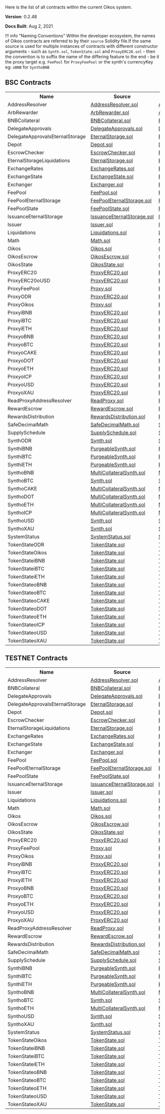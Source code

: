 Here is the list of all contracts within the current Oikos system.

**Version**: 0.2.48

**Docs Built**: Aug 2, 2021

!!! info "Naming Conventions"
	Within the developer ecosystem, the names of Oikos contracts are referred to by their `source` Solidity file.If the same source is used for multiple instances of contracts with different constructor arguments - such as `Synth.sol`, `TokenState.sol` and `ProxyERC20.sol` - then the convention is to suffix the name of the differing feature to the end - be it the proxy target e.g. `FeePool` for `ProxyFeePool` or the synth's currencyKey eg: `oBNB` for `SynthoBNB`

 
## BSC Contracts
<table><tr><th>Name</th><th>Source</th><th>ABI</th><th>Address</th></tr>
              <tr>
                <td>AddressResolver</td>
                <td><a target="_blank" href="https://github.com/oikos-cash/oikos-bsc/blob/master/contracts/AddressResolver.sol">AddressResolver.sol</a></td>
                <td><a target="_blank" href="https://raw.githubusercontent.com/oikos-cash/oikos-js-bsc/master/lib/abis/bsc/AddressResolver.json">AddressResolver.json</a></td>
                <td><a target="_blank" href="https://bscscan.com/address/0x24bc02eB05CcaD6e6a620144f71922EAf9b3b64A">0x24bc02eB05CcaD6e6a620144f71922EAf9b3b64A</a>
                </td>
              </tr>
              <tr>
                <td>ArbRewarder</td>
                <td><a target="_blank" href="https://github.com/oikos-cash/oikos-bsc/blob/master/contracts/ArbRewarder.sol">ArbRewarder.sol</a></td>
                <td><a target="_blank" href="https://raw.githubusercontent.com/oikos-cash/oikos-js-bsc/master/lib/abis/bsc/ArbRewarder.json">ArbRewarder.json</a></td>
                <td><a target="_blank" href="https://bscscan.com/address/0x79dcCeC140fF50b86852f3EE92CB8577C5A6B187">0x79dcCeC140fF50b86852f3EE92CB8577C5A6B187</a>
                </td>
              </tr>
              <tr>
                <td>BNBCollateral</td>
                <td><a target="_blank" href="https://github.com/oikos-cash/oikos-bsc/blob/master/contracts/BNBCollateral.sol">BNBCollateral.sol</a></td>
                <td><a target="_blank" href="https://raw.githubusercontent.com/oikos-cash/oikos-js-bsc/master/lib/abis/bsc/BNBCollateral.json">BNBCollateral.json</a></td>
                <td><a target="_blank" href="https://bscscan.com/address/0x7F110C0e1256705cf87E660f2a01889A647189bd">0x7F110C0e1256705cf87E660f2a01889A647189bd</a>
                </td>
              </tr>
              <tr>
                <td>DelegateApprovals</td>
                <td><a target="_blank" href="https://github.com/oikos-cash/oikos-bsc/blob/master/contracts/DelegateApprovals.sol">DelegateApprovals.sol</a></td>
                <td><a target="_blank" href="https://raw.githubusercontent.com/oikos-cash/oikos-js-bsc/master/lib/abis/bsc/DelegateApprovals.json">DelegateApprovals.json</a></td>
                <td><a target="_blank" href="https://bscscan.com/address/0xf718ebB2bA2587F8f146c85FF750CaB9238909C6">0xf718ebB2bA2587F8f146c85FF750CaB9238909C6</a>
                </td>
              </tr>
              <tr>
                <td>DelegateApprovalsEternalStorage</td>
                <td><a target="_blank" href="https://github.com/oikos-cash/oikos-bsc/blob/master/contracts/EternalStorage.sol">EternalStorage.sol</a></td>
                <td><a target="_blank" href="https://raw.githubusercontent.com/oikos-cash/oikos-js-bsc/master/lib/abis/bsc/EternalStorage.json">EternalStorage.json</a></td>
                <td><a target="_blank" href="https://bscscan.com/address/0x7e598695A0706a7aeC34Bf5a7055F9E6D2B0b1b4">0x7e598695A0706a7aeC34Bf5a7055F9E6D2B0b1b4</a>
                </td>
              </tr>
              <tr>
                <td>Depot</td>
                <td><a target="_blank" href="https://github.com/oikos-cash/oikos-bsc/blob/master/contracts/Depot.sol">Depot.sol</a></td>
                <td><a target="_blank" href="https://raw.githubusercontent.com/oikos-cash/oikos-js-bsc/master/lib/abis/bsc/Depot.json">Depot.json</a></td>
                <td><a target="_blank" href="https://bscscan.com/address/0x568348f70c3E92c45251F56cF2e857d703Cd958C">0x568348f70c3E92c45251F56cF2e857d703Cd958C</a>
                </td>
              </tr>
              <tr>
                <td>EscrowChecker</td>
                <td><a target="_blank" href="https://github.com/oikos-cash/oikos-bsc/blob/master/contracts/EscrowChecker.sol">EscrowChecker.sol</a></td>
                <td><a target="_blank" href="https://raw.githubusercontent.com/oikos-cash/oikos-js-bsc/master/lib/abis/bsc/EscrowChecker.json">EscrowChecker.json</a></td>
                <td><a target="_blank" href="https://bscscan.com/address/0x573EBD9661f33bf44f856DE11F0231DA4C5AeCEE">0x573EBD9661f33bf44f856DE11F0231DA4C5AeCEE</a>
                </td>
              </tr>
              <tr>
                <td>EternalStorageLiquidations</td>
                <td><a target="_blank" href="https://github.com/oikos-cash/oikos-bsc/blob/master/contracts/EternalStorage.sol">EternalStorage.sol</a></td>
                <td><a target="_blank" href="https://raw.githubusercontent.com/oikos-cash/oikos-js-bsc/master/lib/abis/bsc/EternalStorage.json">EternalStorage.json</a></td>
                <td><a target="_blank" href="https://bscscan.com/address/0xf06F60376B7343a7f405EB8D28dFdA7EB0A47497">0xf06F60376B7343a7f405EB8D28dFdA7EB0A47497</a>
                </td>
              </tr>
              <tr>
                <td>ExchangeRates</td>
                <td><a target="_blank" href="https://github.com/oikos-cash/oikos-bsc/blob/master/contracts/ExchangeRates.sol">ExchangeRates.sol</a></td>
                <td><a target="_blank" href="https://raw.githubusercontent.com/oikos-cash/oikos-js-bsc/master/lib/abis/bsc/ExchangeRates.json">ExchangeRates.json</a></td>
                <td><a target="_blank" href="https://bscscan.com/address/0xe1ff83762F2db7274b6AC2c1C9Bb75B2A8574EaF">0xe1ff83762F2db7274b6AC2c1C9Bb75B2A8574EaF</a>
                </td>
              </tr>
              <tr>
                <td>ExchangeState</td>
                <td><a target="_blank" href="https://github.com/oikos-cash/oikos-bsc/blob/master/contracts/ExchangeState.sol">ExchangeState.sol</a></td>
                <td><a target="_blank" href="https://raw.githubusercontent.com/oikos-cash/oikos-js-bsc/master/lib/abis/bsc/ExchangeState.json">ExchangeState.json</a></td>
                <td><a target="_blank" href="https://bscscan.com/address/0x78fdE2e2A0fbcB84Fd75a31C640F7aCa5D8F17b0">0x78fdE2e2A0fbcB84Fd75a31C640F7aCa5D8F17b0</a>
                </td>
              </tr>
              <tr>
                <td>Exchanger</td>
                <td><a target="_blank" href="https://github.com/oikos-cash/oikos-bsc/blob/master/contracts/Exchanger.sol">Exchanger.sol</a></td>
                <td><a target="_blank" href="https://raw.githubusercontent.com/oikos-cash/oikos-js-bsc/master/lib/abis/bsc/Exchanger.json">Exchanger.json</a></td>
                <td><a target="_blank" href="https://bscscan.com/address/0xF2306Bfe229e13768b0b433285445CC388707C6f">0xF2306Bfe229e13768b0b433285445CC388707C6f</a>
                </td>
              </tr>
              <tr>
                <td>FeePool</td>
                <td><a target="_blank" href="https://github.com/oikos-cash/oikos-bsc/blob/master/contracts/FeePool.sol">FeePool.sol</a></td>
                <td><a target="_blank" href="https://raw.githubusercontent.com/oikos-cash/oikos-js-bsc/master/lib/abis/bsc/FeePool.json">FeePool.json</a></td>
                <td><a target="_blank" href="https://bscscan.com/address/0x4a7644B4b3ae6E4e2c53D01a39E7C4afA25061aF">0x4a7644B4b3ae6E4e2c53D01a39E7C4afA25061aF</a>
                </td>
              </tr>
              <tr>
                <td>FeePoolEternalStorage</td>
                <td><a target="_blank" href="https://github.com/oikos-cash/oikos-bsc/blob/master/contracts/FeePoolEternalStorage.sol">FeePoolEternalStorage.sol</a></td>
                <td><a target="_blank" href="https://raw.githubusercontent.com/oikos-cash/oikos-js-bsc/master/lib/abis/bsc/FeePoolEternalStorage.json">FeePoolEternalStorage.json</a></td>
                <td><a target="_blank" href="https://bscscan.com/address/0xfC3b24375D0a1E59E64612a7a816Ff442e89c4e5">0xfC3b24375D0a1E59E64612a7a816Ff442e89c4e5</a>
                </td>
              </tr>
              <tr>
                <td>FeePoolState</td>
                <td><a target="_blank" href="https://github.com/oikos-cash/oikos-bsc/blob/master/contracts/FeePoolState.sol">FeePoolState.sol</a></td>
                <td><a target="_blank" href="https://raw.githubusercontent.com/oikos-cash/oikos-js-bsc/master/lib/abis/bsc/FeePoolState.json">FeePoolState.json</a></td>
                <td><a target="_blank" href="https://bscscan.com/address/0xdaF492F4cAdC2Ae2197663CB769329221b47109A">0xdaF492F4cAdC2Ae2197663CB769329221b47109A</a>
                </td>
              </tr>
              <tr>
                <td>IssuanceEternalStorage</td>
                <td><a target="_blank" href="https://github.com/oikos-cash/oikos-bsc/blob/master/contracts/IssuanceEternalStorage.sol">IssuanceEternalStorage.sol</a></td>
                <td><a target="_blank" href="https://raw.githubusercontent.com/oikos-cash/oikos-js-bsc/master/lib/abis/bsc/IssuanceEternalStorage.json">IssuanceEternalStorage.json</a></td>
                <td><a target="_blank" href="https://bscscan.com/address/0x3c9225fCeF09d63B80B9A0Eb7004804328bD98CC">0x3c9225fCeF09d63B80B9A0Eb7004804328bD98CC</a>
                </td>
              </tr>
              <tr>
                <td>Issuer</td>
                <td><a target="_blank" href="https://github.com/oikos-cash/oikos-bsc/blob/master/contracts/Issuer.sol">Issuer.sol</a></td>
                <td><a target="_blank" href="https://raw.githubusercontent.com/oikos-cash/oikos-js-bsc/master/lib/abis/bsc/Issuer.json">Issuer.json</a></td>
                <td><a target="_blank" href="https://bscscan.com/address/0xBA302021b7694c7ffe7267B727F1eD509767c02B">0xBA302021b7694c7ffe7267B727F1eD509767c02B</a>
                </td>
              </tr>
              <tr>
                <td>Liquidations</td>
                <td><a target="_blank" href="https://github.com/oikos-cash/oikos-bsc/blob/master/contracts/Liquidations.sol">Liquidations.sol</a></td>
                <td><a target="_blank" href="https://raw.githubusercontent.com/oikos-cash/oikos-js-bsc/master/lib/abis/bsc/Liquidations.json">Liquidations.json</a></td>
                <td><a target="_blank" href="https://bscscan.com/address/0xfF2482ca474a170B0fe70Bed2267263040A4225B">0xfF2482ca474a170B0fe70Bed2267263040A4225B</a>
                </td>
              </tr>
              <tr>
                <td>Math</td>
                <td><a target="_blank" href="https://github.com/oikos-cash/oikos-bsc/blob/master/contracts/Math.sol">Math.sol</a></td>
                <td><a target="_blank" href="https://raw.githubusercontent.com/oikos-cash/oikos-js-bsc/master/lib/abis/bsc/Math.json">Math.json</a></td>
                <td><a target="_blank" href="https://bscscan.com/address/0x250E2f8a80001153c7e62200376C753832A68CBE">0x250E2f8a80001153c7e62200376C753832A68CBE</a>
                </td>
              </tr>
              <tr>
                <td>Oikos</td>
                <td><a target="_blank" href="https://github.com/oikos-cash/oikos-bsc/blob/master/contracts/Oikos.sol">Oikos.sol</a></td>
                <td><a target="_blank" href="https://raw.githubusercontent.com/oikos-cash/oikos-js-bsc/master/lib/abis/bsc/Oikos.json">Oikos.json</a></td>
                <td><a target="_blank" href="https://bscscan.com/address/0x2Cf82EC748753aD5d07E70B4E73a0A7935995D91">0x2Cf82EC748753aD5d07E70B4E73a0A7935995D91</a>
                </td>
              </tr>
              <tr>
                <td>OikosEscrow</td>
                <td><a target="_blank" href="https://github.com/oikos-cash/oikos-bsc/blob/master/contracts/OikosEscrow.sol">OikosEscrow.sol</a></td>
                <td><a target="_blank" href="https://raw.githubusercontent.com/oikos-cash/oikos-js-bsc/master/lib/abis/bsc/OikosEscrow.json">OikosEscrow.json</a></td>
                <td><a target="_blank" href="https://bscscan.com/address/0xb09280811Fb5b73D9e3e80C6CE37bC81B767013A">0xb09280811Fb5b73D9e3e80C6CE37bC81B767013A</a>
                </td>
              </tr>
              <tr>
                <td>OikosState</td>
                <td><a target="_blank" href="https://github.com/oikos-cash/oikos-bsc/blob/master/contracts/OikosState.sol">OikosState.sol</a></td>
                <td><a target="_blank" href="https://raw.githubusercontent.com/oikos-cash/oikos-js-bsc/master/lib/abis/bsc/OikosState.json">OikosState.json</a></td>
                <td><a target="_blank" href="https://bscscan.com/address/0x5065DfD3598D6Dfdc43E6621FAe5ECF78aadbeC1">0x5065DfD3598D6Dfdc43E6621FAe5ECF78aadbeC1</a>
                </td>
              </tr>
              <tr>
                <td>ProxyERC20</td>
                <td><a target="_blank" href="https://github.com/oikos-cash/oikos-bsc/blob/master/contracts/ProxyERC20.sol">ProxyERC20.sol</a></td>
                <td><a target="_blank" href="https://raw.githubusercontent.com/oikos-cash/oikos-js-bsc/master/lib/abis/bsc/ProxyERC20.json">ProxyERC20.json</a></td>
                <td><a target="_blank" href="https://bscscan.com/address/0x18aCf236eB40c0d4824Fb8f2582EBbEcD325Ef6a">0x18aCf236eB40c0d4824Fb8f2582EBbEcD325Ef6a</a>
                </td>
              </tr>
              <tr>
                <td>ProxyERC20oUSD</td>
                <td><a target="_blank" href="https://github.com/oikos-cash/oikos-bsc/blob/master/contracts/ProxyERC20.sol">ProxyERC20.sol</a></td>
                <td><a target="_blank" href="https://raw.githubusercontent.com/oikos-cash/oikos-js-bsc/master/lib/abis/bsc/ProxyERC20.json">ProxyERC20.json</a></td>
                <td><a target="_blank" href="https://bscscan.com/address/0x244dD663b1BBcDE0Ee1D8190bD906E7B77A61EFC">0x244dD663b1BBcDE0Ee1D8190bD906E7B77A61EFC</a>
                </td>
              </tr>
              <tr>
                <td>ProxyFeePool</td>
                <td><a target="_blank" href="https://github.com/oikos-cash/oikos-bsc/blob/master/contracts/Proxy.sol">Proxy.sol</a></td>
                <td><a target="_blank" href="https://raw.githubusercontent.com/oikos-cash/oikos-js-bsc/master/lib/abis/bsc/Proxy.json">Proxy.json</a></td>
                <td><a target="_blank" href="https://bscscan.com/address/0x3cFAa9FC30F6277990A96E9d11c1207dbf0d654C">0x3cFAa9FC30F6277990A96E9d11c1207dbf0d654C</a>
                </td>
              </tr>
              <tr>
                <td>ProxyODR</td>
                <td><a target="_blank" href="https://github.com/oikos-cash/oikos-bsc/blob/master/contracts/ProxyERC20.sol">ProxyERC20.sol</a></td>
                <td><a target="_blank" href="https://raw.githubusercontent.com/oikos-cash/oikos-js-bsc/master/lib/abis/bsc/ProxyERC20.json">ProxyERC20.json</a></td>
                <td><a target="_blank" href="https://bscscan.com/address/0x1bE8d1de0052b7c2f6F9f8F640aAc622518520eE">0x1bE8d1de0052b7c2f6F9f8F640aAc622518520eE</a>
                </td>
              </tr>
              <tr>
                <td>ProxyOikos</td>
                <td><a target="_blank" href="https://github.com/oikos-cash/oikos-bsc/blob/master/contracts/Proxy.sol">Proxy.sol</a></td>
                <td><a target="_blank" href="https://raw.githubusercontent.com/oikos-cash/oikos-js-bsc/master/lib/abis/bsc/Proxy.json">Proxy.json</a></td>
                <td><a target="_blank" href="https://bscscan.com/address/0xC32Af9ad3B0E242b97A68485a2D79EEF30584C20">0xC32Af9ad3B0E242b97A68485a2D79EEF30584C20</a>
                </td>
              </tr>
              <tr>
                <td>ProxyiBNB</td>
                <td><a target="_blank" href="https://github.com/oikos-cash/oikos-bsc/blob/master/contracts/ProxyERC20.sol">ProxyERC20.sol</a></td>
                <td><a target="_blank" href="https://raw.githubusercontent.com/oikos-cash/oikos-js-bsc/master/lib/abis/bsc/ProxyERC20.json">ProxyERC20.json</a></td>
                <td><a target="_blank" href="https://bscscan.com/address/0x97619B7AB5E5CE6b36203E10b5fc0F34C57b324A">0x97619B7AB5E5CE6b36203E10b5fc0F34C57b324A</a>
                </td>
              </tr>
              <tr>
                <td>ProxyiBTC</td>
                <td><a target="_blank" href="https://github.com/oikos-cash/oikos-bsc/blob/master/contracts/ProxyERC20.sol">ProxyERC20.sol</a></td>
                <td><a target="_blank" href="https://raw.githubusercontent.com/oikos-cash/oikos-js-bsc/master/lib/abis/bsc/ProxyERC20.json">ProxyERC20.json</a></td>
                <td><a target="_blank" href="https://bscscan.com/address/0xB72ef897482B5aCe5815FE0c427720A3BBB0FA59">0xB72ef897482B5aCe5815FE0c427720A3BBB0FA59</a>
                </td>
              </tr>
              <tr>
                <td>ProxyiETH</td>
                <td><a target="_blank" href="https://github.com/oikos-cash/oikos-bsc/blob/master/contracts/ProxyERC20.sol">ProxyERC20.sol</a></td>
                <td><a target="_blank" href="https://raw.githubusercontent.com/oikos-cash/oikos-js-bsc/master/lib/abis/bsc/ProxyERC20.json">ProxyERC20.json</a></td>
                <td><a target="_blank" href="https://bscscan.com/address/0x19399869d4582C3B9729fc9B2A3776309d235F13">0x19399869d4582C3B9729fc9B2A3776309d235F13</a>
                </td>
              </tr>
              <tr>
                <td>ProxyoBNB</td>
                <td><a target="_blank" href="https://github.com/oikos-cash/oikos-bsc/blob/master/contracts/ProxyERC20.sol">ProxyERC20.sol</a></td>
                <td><a target="_blank" href="https://raw.githubusercontent.com/oikos-cash/oikos-js-bsc/master/lib/abis/bsc/ProxyERC20.json">ProxyERC20.json</a></td>
                <td><a target="_blank" href="https://bscscan.com/address/0x4DDaCe4B8d58c3989075d2953FBA81fe69De5389">0x4DDaCe4B8d58c3989075d2953FBA81fe69De5389</a>
                </td>
              </tr>
              <tr>
                <td>ProxyoBTC</td>
                <td><a target="_blank" href="https://github.com/oikos-cash/oikos-bsc/blob/master/contracts/ProxyERC20.sol">ProxyERC20.sol</a></td>
                <td><a target="_blank" href="https://raw.githubusercontent.com/oikos-cash/oikos-js-bsc/master/lib/abis/bsc/ProxyERC20.json">ProxyERC20.json</a></td>
                <td><a target="_blank" href="https://bscscan.com/address/0x19e0E8413DEe3AfFd94bdd42519d01935a0CF0c2">0x19e0E8413DEe3AfFd94bdd42519d01935a0CF0c2</a>
                </td>
              </tr>
              <tr>
                <td>ProxyoCAKE</td>
                <td><a target="_blank" href="https://github.com/oikos-cash/oikos-bsc/blob/master/contracts/ProxyERC20.sol">ProxyERC20.sol</a></td>
                <td><a target="_blank" href="https://raw.githubusercontent.com/oikos-cash/oikos-js-bsc/master/lib/abis/bsc/ProxyERC20.json">ProxyERC20.json</a></td>
                <td><a target="_blank" href="https://bscscan.com/address/0x95Ace5A70292A0E3CD528F1B2b77b3051Dd0Df13">0x95Ace5A70292A0E3CD528F1B2b77b3051Dd0Df13</a>
                </td>
              </tr>
              <tr>
                <td>ProxyoDOT</td>
                <td><a target="_blank" href="https://github.com/oikos-cash/oikos-bsc/blob/master/contracts/ProxyERC20.sol">ProxyERC20.sol</a></td>
                <td><a target="_blank" href="https://raw.githubusercontent.com/oikos-cash/oikos-js-bsc/master/lib/abis/bsc/ProxyERC20.json">ProxyERC20.json</a></td>
                <td><a target="_blank" href="https://bscscan.com/address/0x71Cb749293c66f6Ac9CB038ceB887b52911B72F2">0x71Cb749293c66f6Ac9CB038ceB887b52911B72F2</a>
                </td>
              </tr>
              <tr>
                <td>ProxyoETH</td>
                <td><a target="_blank" href="https://github.com/oikos-cash/oikos-bsc/blob/master/contracts/ProxyERC20.sol">ProxyERC20.sol</a></td>
                <td><a target="_blank" href="https://raw.githubusercontent.com/oikos-cash/oikos-js-bsc/master/lib/abis/bsc/ProxyERC20.json">ProxyERC20.json</a></td>
                <td><a target="_blank" href="https://bscscan.com/address/0xC826A8E4249bC312E21E00e6ae461986cB0D2E78">0xC826A8E4249bC312E21E00e6ae461986cB0D2E78</a>
                </td>
              </tr>
              <tr>
                <td>ProxyoICP</td>
                <td><a target="_blank" href="https://github.com/oikos-cash/oikos-bsc/blob/master/contracts/ProxyERC20.sol">ProxyERC20.sol</a></td>
                <td><a target="_blank" href="https://raw.githubusercontent.com/oikos-cash/oikos-js-bsc/master/lib/abis/bsc/ProxyERC20.json">ProxyERC20.json</a></td>
                <td><a target="_blank" href="https://bscscan.com/address/0x7057125189698A37B4bC0968388A83C9C3C785Ad">0x7057125189698A37B4bC0968388A83C9C3C785Ad</a>
                </td>
              </tr>
              <tr>
                <td>ProxyoUSD</td>
                <td><a target="_blank" href="https://github.com/oikos-cash/oikos-bsc/blob/master/contracts/ProxyERC20.sol">ProxyERC20.sol</a></td>
                <td><a target="_blank" href="https://raw.githubusercontent.com/oikos-cash/oikos-js-bsc/master/lib/abis/bsc/ProxyERC20.json">ProxyERC20.json</a></td>
                <td><a target="_blank" href="https://bscscan.com/address/0x6BF2Be9468314281cD28A94c35f967caFd388325">0x6BF2Be9468314281cD28A94c35f967caFd388325</a>
                </td>
              </tr>
              <tr>
                <td>ProxyoXAU</td>
                <td><a target="_blank" href="https://github.com/oikos-cash/oikos-bsc/blob/master/contracts/ProxyERC20.sol">ProxyERC20.sol</a></td>
                <td><a target="_blank" href="https://raw.githubusercontent.com/oikos-cash/oikos-js-bsc/master/lib/abis/bsc/ProxyERC20.json">ProxyERC20.json</a></td>
                <td><a target="_blank" href="https://bscscan.com/address/0x68Db964FfF792D1A427f275D228E759d197471B9">0x68Db964FfF792D1A427f275D228E759d197471B9</a>
                </td>
              </tr>
              <tr>
                <td>ReadProxyAddressResolver</td>
                <td><a target="_blank" href="https://github.com/oikos-cash/oikos-bsc/blob/master/contracts/ReadProxy.sol">ReadProxy.sol</a></td>
                <td><a target="_blank" href="https://raw.githubusercontent.com/oikos-cash/oikos-js-bsc/master/lib/abis/bsc/ReadProxy.json">ReadProxy.json</a></td>
                <td><a target="_blank" href="https://bscscan.com/address/0x8Bc175862BB13cAa01eAbE88416Dae769792D3A7">0x8Bc175862BB13cAa01eAbE88416Dae769792D3A7</a>
                </td>
              </tr>
              <tr>
                <td>RewardEscrow</td>
                <td><a target="_blank" href="https://github.com/oikos-cash/oikos-bsc/blob/master/contracts/RewardEscrow.sol">RewardEscrow.sol</a></td>
                <td><a target="_blank" href="https://raw.githubusercontent.com/oikos-cash/oikos-js-bsc/master/lib/abis/bsc/RewardEscrow.json">RewardEscrow.json</a></td>
                <td><a target="_blank" href="https://bscscan.com/address/0x769989C007489ADC818C5f9149e5c93b19E412Bb">0x769989C007489ADC818C5f9149e5c93b19E412Bb</a>
                </td>
              </tr>
              <tr>
                <td>RewardsDistribution</td>
                <td><a target="_blank" href="https://github.com/oikos-cash/oikos-bsc/blob/master/contracts/RewardsDistribution.sol">RewardsDistribution.sol</a></td>
                <td><a target="_blank" href="https://raw.githubusercontent.com/oikos-cash/oikos-js-bsc/master/lib/abis/bsc/RewardsDistribution.json">RewardsDistribution.json</a></td>
                <td><a target="_blank" href="https://bscscan.com/address/0x8c5B795aC32eb1aa7AE7e1262F88Bdfa971fCb67">0x8c5B795aC32eb1aa7AE7e1262F88Bdfa971fCb67</a>
                </td>
              </tr>
              <tr>
                <td>SafeDecimalMath</td>
                <td><a target="_blank" href="https://github.com/oikos-cash/oikos-bsc/blob/master/contracts/SafeDecimalMath.sol">SafeDecimalMath.sol</a></td>
                <td><a target="_blank" href="https://raw.githubusercontent.com/oikos-cash/oikos-js-bsc/master/lib/abis/bsc/SafeDecimalMath.json">SafeDecimalMath.json</a></td>
                <td><a target="_blank" href="https://bscscan.com/address/0xEB7bA0e19ef6dCe1C59C0baA8c68a6168d4949a3">0xEB7bA0e19ef6dCe1C59C0baA8c68a6168d4949a3</a>
                </td>
              </tr>
              <tr>
                <td>SupplySchedule</td>
                <td><a target="_blank" href="https://github.com/oikos-cash/oikos-bsc/blob/master/contracts/SupplySchedule.sol">SupplySchedule.sol</a></td>
                <td><a target="_blank" href="https://raw.githubusercontent.com/oikos-cash/oikos-js-bsc/master/lib/abis/bsc/SupplySchedule.json">SupplySchedule.json</a></td>
                <td><a target="_blank" href="https://bscscan.com/address/0xcF3DFFb8127a07BF55B662418aE0bb0a41098C61">0xcF3DFFb8127a07BF55B662418aE0bb0a41098C61</a>
                </td>
              </tr>
              <tr>
                <td>SynthODR</td>
                <td><a target="_blank" href="https://github.com/oikos-cash/oikos-bsc/blob/master/contracts/Synth.sol">Synth.sol</a></td>
                <td><a target="_blank" href="https://raw.githubusercontent.com/oikos-cash/oikos-js-bsc/master/lib/abis/bsc/Synth.json">Synth.json</a></td>
                <td><a target="_blank" href="https://bscscan.com/address/0xbe10B2c8c3835d3ec430d0c02549832FD10b0C6D">0xbe10B2c8c3835d3ec430d0c02549832FD10b0C6D</a>
                </td>
              </tr>
              <tr>
                <td>SynthiBNB</td>
                <td><a target="_blank" href="https://github.com/oikos-cash/oikos-bsc/blob/master/contracts/PurgeableSynth.sol">PurgeableSynth.sol</a></td>
                <td><a target="_blank" href="https://raw.githubusercontent.com/oikos-cash/oikos-js-bsc/master/lib/abis/bsc/PurgeableSynth.json">PurgeableSynth.json</a></td>
                <td><a target="_blank" href="https://bscscan.com/address/0xf05a8fe859102328620Df506bd90193466749BF1">0xf05a8fe859102328620Df506bd90193466749BF1</a>
                </td>
              </tr>
              <tr>
                <td>SynthiBTC</td>
                <td><a target="_blank" href="https://github.com/oikos-cash/oikos-bsc/blob/master/contracts/PurgeableSynth.sol">PurgeableSynth.sol</a></td>
                <td><a target="_blank" href="https://raw.githubusercontent.com/oikos-cash/oikos-js-bsc/master/lib/abis/bsc/PurgeableSynth.json">PurgeableSynth.json</a></td>
                <td><a target="_blank" href="https://bscscan.com/address/0x489DB04c98D087A2e64fe42BFE030F1c5566dDe0">0x489DB04c98D087A2e64fe42BFE030F1c5566dDe0</a>
                </td>
              </tr>
              <tr>
                <td>SynthiETH</td>
                <td><a target="_blank" href="https://github.com/oikos-cash/oikos-bsc/blob/master/contracts/PurgeableSynth.sol">PurgeableSynth.sol</a></td>
                <td><a target="_blank" href="https://raw.githubusercontent.com/oikos-cash/oikos-js-bsc/master/lib/abis/bsc/PurgeableSynth.json">PurgeableSynth.json</a></td>
                <td><a target="_blank" href="https://bscscan.com/address/0xe7344d961Cc1eBb02a170A9268733036A77Ffb81">0xe7344d961Cc1eBb02a170A9268733036A77Ffb81</a>
                </td>
              </tr>
              <tr>
                <td>SynthoBNB</td>
                <td><a target="_blank" href="https://github.com/oikos-cash/oikos-bsc/blob/master/contracts/MultiCollateralSynth.sol">MultiCollateralSynth.sol</a></td>
                <td><a target="_blank" href="https://raw.githubusercontent.com/oikos-cash/oikos-js-bsc/master/lib/abis/bsc/MultiCollateralSynth.json">MultiCollateralSynth.json</a></td>
                <td><a target="_blank" href="https://bscscan.com/address/0x6110FAB39E70D19AcC8E66Ab918454d30B130810">0x6110FAB39E70D19AcC8E66Ab918454d30B130810</a>
                </td>
              </tr>
              <tr>
                <td>SynthoBTC</td>
                <td><a target="_blank" href="https://github.com/oikos-cash/oikos-bsc/blob/master/contracts/Synth.sol">Synth.sol</a></td>
                <td><a target="_blank" href="https://raw.githubusercontent.com/oikos-cash/oikos-js-bsc/master/lib/abis/bsc/Synth.json">Synth.json</a></td>
                <td><a target="_blank" href="https://bscscan.com/address/0x19e3168be614b86804A91bC6dE8B7cD3A7bcC79b">0x19e3168be614b86804A91bC6dE8B7cD3A7bcC79b</a>
                </td>
              </tr>
              <tr>
                <td>SynthoCAKE</td>
                <td><a target="_blank" href="https://github.com/oikos-cash/oikos-bsc/blob/master/contracts/MultiCollateralSynth.sol">MultiCollateralSynth.sol</a></td>
                <td><a target="_blank" href="https://raw.githubusercontent.com/oikos-cash/oikos-js-bsc/master/lib/abis/bsc/MultiCollateralSynth.json">MultiCollateralSynth.json</a></td>
                <td><a target="_blank" href="https://bscscan.com/address/0x3b823D1d88099a268ec8Ba636b3Fd8db85CAa249">0x3b823D1d88099a268ec8Ba636b3Fd8db85CAa249</a>
                </td>
              </tr>
              <tr>
                <td>SynthoDOT</td>
                <td><a target="_blank" href="https://github.com/oikos-cash/oikos-bsc/blob/master/contracts/MultiCollateralSynth.sol">MultiCollateralSynth.sol</a></td>
                <td><a target="_blank" href="https://raw.githubusercontent.com/oikos-cash/oikos-js-bsc/master/lib/abis/bsc/MultiCollateralSynth.json">MultiCollateralSynth.json</a></td>
                <td><a target="_blank" href="https://bscscan.com/address/0xbEE3A7a91cc02ac3519C31a7348e1648E6192F38">0xbEE3A7a91cc02ac3519C31a7348e1648E6192F38</a>
                </td>
              </tr>
              <tr>
                <td>SynthoETH</td>
                <td><a target="_blank" href="https://github.com/oikos-cash/oikos-bsc/blob/master/contracts/MultiCollateralSynth.sol">MultiCollateralSynth.sol</a></td>
                <td><a target="_blank" href="https://raw.githubusercontent.com/oikos-cash/oikos-js-bsc/master/lib/abis/bsc/MultiCollateralSynth.json">MultiCollateralSynth.json</a></td>
                <td><a target="_blank" href="https://bscscan.com/address/0x0a26DfC10dAC132307dc84Bd2A86744332e0f63f">0x0a26DfC10dAC132307dc84Bd2A86744332e0f63f</a>
                </td>
              </tr>
              <tr>
                <td>SynthoICP</td>
                <td><a target="_blank" href="https://github.com/oikos-cash/oikos-bsc/blob/master/contracts/MultiCollateralSynth.sol">MultiCollateralSynth.sol</a></td>
                <td><a target="_blank" href="https://raw.githubusercontent.com/oikos-cash/oikos-js-bsc/master/lib/abis/bsc/MultiCollateralSynth.json">MultiCollateralSynth.json</a></td>
                <td><a target="_blank" href="https://bscscan.com/address/0x93385170983bC4778eb9F8E24dF2423e467dBd41">0x93385170983bC4778eb9F8E24dF2423e467dBd41</a>
                </td>
              </tr>
              <tr>
                <td>SynthoUSD</td>
                <td><a target="_blank" href="https://github.com/oikos-cash/oikos-bsc/blob/master/contracts/Synth.sol">Synth.sol</a></td>
                <td><a target="_blank" href="https://raw.githubusercontent.com/oikos-cash/oikos-js-bsc/master/lib/abis/bsc/Synth.json">Synth.json</a></td>
                <td><a target="_blank" href="https://bscscan.com/address/0x58B9035e938c5E9aC659f944388cdE3e01D59F0F">0x58B9035e938c5E9aC659f944388cdE3e01D59F0F</a>
                </td>
              </tr>
              <tr>
                <td>SynthoXAU</td>
                <td><a target="_blank" href="https://github.com/oikos-cash/oikos-bsc/blob/master/contracts/Synth.sol">Synth.sol</a></td>
                <td><a target="_blank" href="https://raw.githubusercontent.com/oikos-cash/oikos-js-bsc/master/lib/abis/bsc/Synth.json">Synth.json</a></td>
                <td><a target="_blank" href="https://bscscan.com/address/0x60CE72815353219506A771612F65E4F01d0BA537">0x60CE72815353219506A771612F65E4F01d0BA537</a>
                </td>
              </tr>
              <tr>
                <td>SystemStatus</td>
                <td><a target="_blank" href="https://github.com/oikos-cash/oikos-bsc/blob/master/contracts/SystemStatus.sol">SystemStatus.sol</a></td>
                <td><a target="_blank" href="https://raw.githubusercontent.com/oikos-cash/oikos-js-bsc/master/lib/abis/bsc/SystemStatus.json">SystemStatus.json</a></td>
                <td><a target="_blank" href="https://bscscan.com/address/0x3Eb931aAd3bea366d4C1694a98a71FaeF8Bd6D39">0x3Eb931aAd3bea366d4C1694a98a71FaeF8Bd6D39</a>
                </td>
              </tr>
              <tr>
                <td>TokenStateODR</td>
                <td><a target="_blank" href="https://github.com/oikos-cash/oikos-bsc/blob/master/contracts/TokenState.sol">TokenState.sol</a></td>
                <td><a target="_blank" href="https://raw.githubusercontent.com/oikos-cash/oikos-js-bsc/master/lib/abis/bsc/TokenState.json">TokenState.json</a></td>
                <td><a target="_blank" href="https://bscscan.com/address/0xCf3D8Abe20Af1D0F9F56A0046DF93D08b80e1398">0xCf3D8Abe20Af1D0F9F56A0046DF93D08b80e1398</a>
                </td>
              </tr>
              <tr>
                <td>TokenStateOikos</td>
                <td><a target="_blank" href="https://github.com/oikos-cash/oikos-bsc/blob/master/contracts/TokenState.sol">TokenState.sol</a></td>
                <td><a target="_blank" href="https://raw.githubusercontent.com/oikos-cash/oikos-js-bsc/master/lib/abis/bsc/TokenState.json">TokenState.json</a></td>
                <td><a target="_blank" href="https://bscscan.com/address/0x2c09F1a267936F353b6d996f4613f8abd45A4747">0x2c09F1a267936F353b6d996f4613f8abd45A4747</a>
                </td>
              </tr>
              <tr>
                <td>TokenStateiBNB</td>
                <td><a target="_blank" href="https://github.com/oikos-cash/oikos-bsc/blob/master/contracts/TokenState.sol">TokenState.sol</a></td>
                <td><a target="_blank" href="https://raw.githubusercontent.com/oikos-cash/oikos-js-bsc/master/lib/abis/bsc/TokenState.json">TokenState.json</a></td>
                <td><a target="_blank" href="https://bscscan.com/address/0xe925243492104dFa5f3E1E1c971F7ae2A8179939">0xe925243492104dFa5f3E1E1c971F7ae2A8179939</a>
                </td>
              </tr>
              <tr>
                <td>TokenStateiBTC</td>
                <td><a target="_blank" href="https://github.com/oikos-cash/oikos-bsc/blob/master/contracts/TokenState.sol">TokenState.sol</a></td>
                <td><a target="_blank" href="https://raw.githubusercontent.com/oikos-cash/oikos-js-bsc/master/lib/abis/bsc/TokenState.json">TokenState.json</a></td>
                <td><a target="_blank" href="https://bscscan.com/address/0xcD6bcc7da89e3ee70F2B2b2a64423591a95f0F4B">0xcD6bcc7da89e3ee70F2B2b2a64423591a95f0F4B</a>
                </td>
              </tr>
              <tr>
                <td>TokenStateiETH</td>
                <td><a target="_blank" href="https://github.com/oikos-cash/oikos-bsc/blob/master/contracts/TokenState.sol">TokenState.sol</a></td>
                <td><a target="_blank" href="https://raw.githubusercontent.com/oikos-cash/oikos-js-bsc/master/lib/abis/bsc/TokenState.json">TokenState.json</a></td>
                <td><a target="_blank" href="https://bscscan.com/address/0xe284247c913a7810aC3539C7DFce1dc7Bc750DBB">0xe284247c913a7810aC3539C7DFce1dc7Bc750DBB</a>
                </td>
              </tr>
              <tr>
                <td>TokenStateoBNB</td>
                <td><a target="_blank" href="https://github.com/oikos-cash/oikos-bsc/blob/master/contracts/TokenState.sol">TokenState.sol</a></td>
                <td><a target="_blank" href="https://raw.githubusercontent.com/oikos-cash/oikos-js-bsc/master/lib/abis/bsc/TokenState.json">TokenState.json</a></td>
                <td><a target="_blank" href="https://bscscan.com/address/0x5bBCB686F88Ce9197DA5D88C265d23Fe843f3A49">0x5bBCB686F88Ce9197DA5D88C265d23Fe843f3A49</a>
                </td>
              </tr>
              <tr>
                <td>TokenStateoBTC</td>
                <td><a target="_blank" href="https://github.com/oikos-cash/oikos-bsc/blob/master/contracts/TokenState.sol">TokenState.sol</a></td>
                <td><a target="_blank" href="https://raw.githubusercontent.com/oikos-cash/oikos-js-bsc/master/lib/abis/bsc/TokenState.json">TokenState.json</a></td>
                <td><a target="_blank" href="https://bscscan.com/address/0xfb7f15c18AB0b97ce90c78c2DBE28d9d9792050C">0xfb7f15c18AB0b97ce90c78c2DBE28d9d9792050C</a>
                </td>
              </tr>
              <tr>
                <td>TokenStateoCAKE</td>
                <td><a target="_blank" href="https://github.com/oikos-cash/oikos-bsc/blob/master/contracts/TokenState.sol">TokenState.sol</a></td>
                <td><a target="_blank" href="https://raw.githubusercontent.com/oikos-cash/oikos-js-bsc/master/lib/abis/bsc/TokenState.json">TokenState.json</a></td>
                <td><a target="_blank" href="https://bscscan.com/address/0x7d47CeF8B34569DDdc9E1748D3b822E155Be7286">0x7d47CeF8B34569DDdc9E1748D3b822E155Be7286</a>
                </td>
              </tr>
              <tr>
                <td>TokenStateoDOT</td>
                <td><a target="_blank" href="https://github.com/oikos-cash/oikos-bsc/blob/master/contracts/TokenState.sol">TokenState.sol</a></td>
                <td><a target="_blank" href="https://raw.githubusercontent.com/oikos-cash/oikos-js-bsc/master/lib/abis/bsc/TokenState.json">TokenState.json</a></td>
                <td><a target="_blank" href="https://bscscan.com/address/0x9d620bc747E800d106251c2256f01714498A673d">0x9d620bc747E800d106251c2256f01714498A673d</a>
                </td>
              </tr>
              <tr>
                <td>TokenStateoETH</td>
                <td><a target="_blank" href="https://github.com/oikos-cash/oikos-bsc/blob/master/contracts/TokenState.sol">TokenState.sol</a></td>
                <td><a target="_blank" href="https://raw.githubusercontent.com/oikos-cash/oikos-js-bsc/master/lib/abis/bsc/TokenState.json">TokenState.json</a></td>
                <td><a target="_blank" href="https://bscscan.com/address/0x917633b6543790E6D3B62cF54f037037d430d56D">0x917633b6543790E6D3B62cF54f037037d430d56D</a>
                </td>
              </tr>
              <tr>
                <td>TokenStateoICP</td>
                <td><a target="_blank" href="https://github.com/oikos-cash/oikos-bsc/blob/master/contracts/TokenState.sol">TokenState.sol</a></td>
                <td><a target="_blank" href="https://raw.githubusercontent.com/oikos-cash/oikos-js-bsc/master/lib/abis/bsc/TokenState.json">TokenState.json</a></td>
                <td><a target="_blank" href="https://bscscan.com/address/0xB909262d702310Ef3cC602c13200F272D4cAe6F2">0xB909262d702310Ef3cC602c13200F272D4cAe6F2</a>
                </td>
              </tr>
              <tr>
                <td>TokenStateoUSD</td>
                <td><a target="_blank" href="https://github.com/oikos-cash/oikos-bsc/blob/master/contracts/TokenState.sol">TokenState.sol</a></td>
                <td><a target="_blank" href="https://raw.githubusercontent.com/oikos-cash/oikos-js-bsc/master/lib/abis/bsc/TokenState.json">TokenState.json</a></td>
                <td><a target="_blank" href="https://bscscan.com/address/0x69F11ac0E446d14aCC90dF1081513cD5dee01D85">0x69F11ac0E446d14aCC90dF1081513cD5dee01D85</a>
                </td>
              </tr>
              <tr>
                <td>TokenStateoXAU</td>
                <td><a target="_blank" href="https://github.com/oikos-cash/oikos-bsc/blob/master/contracts/TokenState.sol">TokenState.sol</a></td>
                <td><a target="_blank" href="https://raw.githubusercontent.com/oikos-cash/oikos-js-bsc/master/lib/abis/bsc/TokenState.json">TokenState.json</a></td>
                <td><a target="_blank" href="https://bscscan.com/address/0x303A7d473A9Db24178cfA1eE6EAFbaf40Df3FB96">0x303A7d473A9Db24178cfA1eE6EAFbaf40Df3FB96</a>
                </td>
              </tr></table>

## TESTNET Contracts
<table><tr><th>Name</th><th>Source</th><th>ABI</th><th>Address</th></tr>
              <tr>
                <td>AddressResolver</td>
                <td><a target="_blank" href="https://github.com/oikos-cash/oikos-bsc/blob/master/contracts/AddressResolver.sol">AddressResolver.sol</a></td>
                <td><a target="_blank" href="https://raw.githubusercontent.com/oikos-cash/oikos-js-bsc/master/lib/abis/testnet/AddressResolver.json">AddressResolver.json</a></td>
                <td><a target="_blank" href="https://testnet.bscscan.com/address/0x1Ba83008F828fB83D59f24c10472cf2C065a31F1">0x1Ba83008F828fB83D59f24c10472cf2C065a31F1</a>
                </td>
              </tr>
              <tr>
                <td>BNBCollateral</td>
                <td><a target="_blank" href="https://github.com/oikos-cash/oikos-bsc/blob/master/contracts/BNBCollateral.sol">BNBCollateral.sol</a></td>
                <td><a target="_blank" href="https://raw.githubusercontent.com/oikos-cash/oikos-js-bsc/master/lib/abis/testnet/BNBCollateral.json">BNBCollateral.json</a></td>
                <td><a target="_blank" href="https://testnet.bscscan.com/address/0xf294D756CFB33e63137bD215848aDD71AE92Fe14">0xf294D756CFB33e63137bD215848aDD71AE92Fe14</a>
                </td>
              </tr>
              <tr>
                <td>DelegateApprovals</td>
                <td><a target="_blank" href="https://github.com/oikos-cash/oikos-bsc/blob/master/contracts/DelegateApprovals.sol">DelegateApprovals.sol</a></td>
                <td><a target="_blank" href="https://raw.githubusercontent.com/oikos-cash/oikos-js-bsc/master/lib/abis/testnet/DelegateApprovals.json">DelegateApprovals.json</a></td>
                <td><a target="_blank" href="https://testnet.bscscan.com/address/0x3F4973a31E5e4eFDaBD177488e81A36D2A1dB7f1">0x3F4973a31E5e4eFDaBD177488e81A36D2A1dB7f1</a>
                </td>
              </tr>
              <tr>
                <td>DelegateApprovalsEternalStorage</td>
                <td><a target="_blank" href="https://github.com/oikos-cash/oikos-bsc/blob/master/contracts/EternalStorage.sol">EternalStorage.sol</a></td>
                <td><a target="_blank" href="https://raw.githubusercontent.com/oikos-cash/oikos-js-bsc/master/lib/abis/testnet/EternalStorage.json">EternalStorage.json</a></td>
                <td><a target="_blank" href="https://testnet.bscscan.com/address/0x0c450C30d0a75f1e366a57F5C746B382DDA11c8F">0x0c450C30d0a75f1e366a57F5C746B382DDA11c8F</a>
                </td>
              </tr>
              <tr>
                <td>Depot</td>
                <td><a target="_blank" href="https://github.com/oikos-cash/oikos-bsc/blob/master/contracts/Depot.sol">Depot.sol</a></td>
                <td><a target="_blank" href="https://raw.githubusercontent.com/oikos-cash/oikos-js-bsc/master/lib/abis/testnet/Depot.json">Depot.json</a></td>
                <td><a target="_blank" href="https://testnet.bscscan.com/address/0xe0E30a1b515331d9422F40f28731b016F7E79A17">0xe0E30a1b515331d9422F40f28731b016F7E79A17</a>
                </td>
              </tr>
              <tr>
                <td>EscrowChecker</td>
                <td><a target="_blank" href="https://github.com/oikos-cash/oikos-bsc/blob/master/contracts/EscrowChecker.sol">EscrowChecker.sol</a></td>
                <td><a target="_blank" href="https://raw.githubusercontent.com/oikos-cash/oikos-js-bsc/master/lib/abis/testnet/EscrowChecker.json">EscrowChecker.json</a></td>
                <td><a target="_blank" href="https://testnet.bscscan.com/address/0x082075E4b04Ca0d0aA7B5D24C78e58D70D0850Ea">0x082075E4b04Ca0d0aA7B5D24C78e58D70D0850Ea</a>
                </td>
              </tr>
              <tr>
                <td>EternalStorageLiquidations</td>
                <td><a target="_blank" href="https://github.com/oikos-cash/oikos-bsc/blob/master/contracts/EternalStorage.sol">EternalStorage.sol</a></td>
                <td><a target="_blank" href="https://raw.githubusercontent.com/oikos-cash/oikos-js-bsc/master/lib/abis/testnet/EternalStorage.json">EternalStorage.json</a></td>
                <td><a target="_blank" href="https://testnet.bscscan.com/address/0x07CB84A02b613cf81eC2A219153666FDaEdF01c4">0x07CB84A02b613cf81eC2A219153666FDaEdF01c4</a>
                </td>
              </tr>
              <tr>
                <td>ExchangeRates</td>
                <td><a target="_blank" href="https://github.com/oikos-cash/oikos-bsc/blob/master/contracts/ExchangeRates.sol">ExchangeRates.sol</a></td>
                <td><a target="_blank" href="https://raw.githubusercontent.com/oikos-cash/oikos-js-bsc/master/lib/abis/testnet/ExchangeRates.json">ExchangeRates.json</a></td>
                <td><a target="_blank" href="https://testnet.bscscan.com/address/0x095f440706592A2354C844AEED169297b10b2CF9">0x095f440706592A2354C844AEED169297b10b2CF9</a>
                </td>
              </tr>
              <tr>
                <td>ExchangeState</td>
                <td><a target="_blank" href="https://github.com/oikos-cash/oikos-bsc/blob/master/contracts/ExchangeState.sol">ExchangeState.sol</a></td>
                <td><a target="_blank" href="https://raw.githubusercontent.com/oikos-cash/oikos-js-bsc/master/lib/abis/testnet/ExchangeState.json">ExchangeState.json</a></td>
                <td><a target="_blank" href="https://testnet.bscscan.com/address/0x4B0AcfF0518042f11aB6C78c6F6DC998a3c7b9eD">0x4B0AcfF0518042f11aB6C78c6F6DC998a3c7b9eD</a>
                </td>
              </tr>
              <tr>
                <td>Exchanger</td>
                <td><a target="_blank" href="https://github.com/oikos-cash/oikos-bsc/blob/master/contracts/Exchanger.sol">Exchanger.sol</a></td>
                <td><a target="_blank" href="https://raw.githubusercontent.com/oikos-cash/oikos-js-bsc/master/lib/abis/testnet/Exchanger.json">Exchanger.json</a></td>
                <td><a target="_blank" href="https://testnet.bscscan.com/address/0x66fF0696D58AF90f13f382143f8d79A4Fe1Ef0d4">0x66fF0696D58AF90f13f382143f8d79A4Fe1Ef0d4</a>
                </td>
              </tr>
              <tr>
                <td>FeePool</td>
                <td><a target="_blank" href="https://github.com/oikos-cash/oikos-bsc/blob/master/contracts/FeePool.sol">FeePool.sol</a></td>
                <td><a target="_blank" href="https://raw.githubusercontent.com/oikos-cash/oikos-js-bsc/master/lib/abis/testnet/FeePool.json">FeePool.json</a></td>
                <td><a target="_blank" href="https://testnet.bscscan.com/address/0x19ec46DD379f3e4C1Db0aA335C37140124D7c71c">0x19ec46DD379f3e4C1Db0aA335C37140124D7c71c</a>
                </td>
              </tr>
              <tr>
                <td>FeePoolEternalStorage</td>
                <td><a target="_blank" href="https://github.com/oikos-cash/oikos-bsc/blob/master/contracts/FeePoolEternalStorage.sol">FeePoolEternalStorage.sol</a></td>
                <td><a target="_blank" href="https://raw.githubusercontent.com/oikos-cash/oikos-js-bsc/master/lib/abis/testnet/FeePoolEternalStorage.json">FeePoolEternalStorage.json</a></td>
                <td><a target="_blank" href="https://testnet.bscscan.com/address/0x03a3E40a3a7DDa8be05872e3c32c420aF9FE1e65">0x03a3E40a3a7DDa8be05872e3c32c420aF9FE1e65</a>
                </td>
              </tr>
              <tr>
                <td>FeePoolState</td>
                <td><a target="_blank" href="https://github.com/oikos-cash/oikos-bsc/blob/master/contracts/FeePoolState.sol">FeePoolState.sol</a></td>
                <td><a target="_blank" href="https://raw.githubusercontent.com/oikos-cash/oikos-js-bsc/master/lib/abis/testnet/FeePoolState.json">FeePoolState.json</a></td>
                <td><a target="_blank" href="https://testnet.bscscan.com/address/0x44CEa6Dd85fBf017a325823b3941E1632d0c1742">0x44CEa6Dd85fBf017a325823b3941E1632d0c1742</a>
                </td>
              </tr>
              <tr>
                <td>IssuanceEternalStorage</td>
                <td><a target="_blank" href="https://github.com/oikos-cash/oikos-bsc/blob/master/contracts/IssuanceEternalStorage.sol">IssuanceEternalStorage.sol</a></td>
                <td><a target="_blank" href="https://raw.githubusercontent.com/oikos-cash/oikos-js-bsc/master/lib/abis/testnet/IssuanceEternalStorage.json">IssuanceEternalStorage.json</a></td>
                <td><a target="_blank" href="https://testnet.bscscan.com/address/0x436155b429b86AC1cC25CF6011b2327232912B36">0x436155b429b86AC1cC25CF6011b2327232912B36</a>
                </td>
              </tr>
              <tr>
                <td>Issuer</td>
                <td><a target="_blank" href="https://github.com/oikos-cash/oikos-bsc/blob/master/contracts/Issuer.sol">Issuer.sol</a></td>
                <td><a target="_blank" href="https://raw.githubusercontent.com/oikos-cash/oikos-js-bsc/master/lib/abis/testnet/Issuer.json">Issuer.json</a></td>
                <td><a target="_blank" href="https://testnet.bscscan.com/address/0x473Ada686600C57360C5f5A0847616ea66888d2d">0x473Ada686600C57360C5f5A0847616ea66888d2d</a>
                </td>
              </tr>
              <tr>
                <td>Liquidations</td>
                <td><a target="_blank" href="https://github.com/oikos-cash/oikos-bsc/blob/master/contracts/Liquidations.sol">Liquidations.sol</a></td>
                <td><a target="_blank" href="https://raw.githubusercontent.com/oikos-cash/oikos-js-bsc/master/lib/abis/testnet/Liquidations.json">Liquidations.json</a></td>
                <td><a target="_blank" href="https://testnet.bscscan.com/address/0x806C9E99558368a042Ed254D65149108f33193d7">0x806C9E99558368a042Ed254D65149108f33193d7</a>
                </td>
              </tr>
              <tr>
                <td>Math</td>
                <td><a target="_blank" href="https://github.com/oikos-cash/oikos-bsc/blob/master/contracts/Math.sol">Math.sol</a></td>
                <td><a target="_blank" href="https://raw.githubusercontent.com/oikos-cash/oikos-js-bsc/master/lib/abis/testnet/Math.json">Math.json</a></td>
                <td><a target="_blank" href="https://testnet.bscscan.com/address/0xE2144C4e067153E93aD9e6901C6C1BDA6A0e7592">0xE2144C4e067153E93aD9e6901C6C1BDA6A0e7592</a>
                </td>
              </tr>
              <tr>
                <td>Oikos</td>
                <td><a target="_blank" href="https://github.com/oikos-cash/oikos-bsc/blob/master/contracts/Oikos.sol">Oikos.sol</a></td>
                <td><a target="_blank" href="https://raw.githubusercontent.com/oikos-cash/oikos-js-bsc/master/lib/abis/testnet/Oikos.json">Oikos.json</a></td>
                <td><a target="_blank" href="https://testnet.bscscan.com/address/0xeE6c125968B1d53508E574E598974cc53a883a26">0xeE6c125968B1d53508E574E598974cc53a883a26</a>
                </td>
              </tr>
              <tr>
                <td>OikosEscrow</td>
                <td><a target="_blank" href="https://github.com/oikos-cash/oikos-bsc/blob/master/contracts/OikosEscrow.sol">OikosEscrow.sol</a></td>
                <td><a target="_blank" href="https://raw.githubusercontent.com/oikos-cash/oikos-js-bsc/master/lib/abis/testnet/OikosEscrow.json">OikosEscrow.json</a></td>
                <td><a target="_blank" href="https://testnet.bscscan.com/address/0x417F66eEd9e29c9CeEd613DED0F93B63F8A4Fb67">0x417F66eEd9e29c9CeEd613DED0F93B63F8A4Fb67</a>
                </td>
              </tr>
              <tr>
                <td>OikosState</td>
                <td><a target="_blank" href="https://github.com/oikos-cash/oikos-bsc/blob/master/contracts/OikosState.sol">OikosState.sol</a></td>
                <td><a target="_blank" href="https://raw.githubusercontent.com/oikos-cash/oikos-js-bsc/master/lib/abis/testnet/OikosState.json">OikosState.json</a></td>
                <td><a target="_blank" href="https://testnet.bscscan.com/address/0x9233c5f7CD4774C50D4982807Edf96A8da826287">0x9233c5f7CD4774C50D4982807Edf96A8da826287</a>
                </td>
              </tr>
              <tr>
                <td>ProxyERC20</td>
                <td><a target="_blank" href="https://github.com/oikos-cash/oikos-bsc/blob/master/contracts/ProxyERC20.sol">ProxyERC20.sol</a></td>
                <td><a target="_blank" href="https://raw.githubusercontent.com/oikos-cash/oikos-js-bsc/master/lib/abis/testnet/ProxyERC20.json">ProxyERC20.json</a></td>
                <td><a target="_blank" href="https://testnet.bscscan.com/address/0x556bD413B1146b4dcbf21E2701702bF573854635">0x556bD413B1146b4dcbf21E2701702bF573854635</a>
                </td>
              </tr>
              <tr>
                <td>ProxyFeePool</td>
                <td><a target="_blank" href="https://github.com/oikos-cash/oikos-bsc/blob/master/contracts/Proxy.sol">Proxy.sol</a></td>
                <td><a target="_blank" href="https://raw.githubusercontent.com/oikos-cash/oikos-js-bsc/master/lib/abis/testnet/Proxy.json">Proxy.json</a></td>
                <td><a target="_blank" href="https://testnet.bscscan.com/address/0x47710eCD9F0B16D913DCf27b62360acD01209cC2">0x47710eCD9F0B16D913DCf27b62360acD01209cC2</a>
                </td>
              </tr>
              <tr>
                <td>ProxyOikos</td>
                <td><a target="_blank" href="https://github.com/oikos-cash/oikos-bsc/blob/master/contracts/Proxy.sol">Proxy.sol</a></td>
                <td><a target="_blank" href="https://raw.githubusercontent.com/oikos-cash/oikos-js-bsc/master/lib/abis/testnet/Proxy.json">Proxy.json</a></td>
                <td><a target="_blank" href="https://testnet.bscscan.com/address/0x448A0c2e1887F6872d90562c37dC7426E9E8cF04">0x448A0c2e1887F6872d90562c37dC7426E9E8cF04</a>
                </td>
              </tr>
              <tr>
                <td>ProxyiBNB</td>
                <td><a target="_blank" href="https://github.com/oikos-cash/oikos-bsc/blob/master/contracts/ProxyERC20.sol">ProxyERC20.sol</a></td>
                <td><a target="_blank" href="https://raw.githubusercontent.com/oikos-cash/oikos-js-bsc/master/lib/abis/testnet/ProxyERC20.json">ProxyERC20.json</a></td>
                <td><a target="_blank" href="https://testnet.bscscan.com/address/0x99D3ADEDEDE199710eFb57480a6142e5999B1D93">0x99D3ADEDEDE199710eFb57480a6142e5999B1D93</a>
                </td>
              </tr>
              <tr>
                <td>ProxyiBTC</td>
                <td><a target="_blank" href="https://github.com/oikos-cash/oikos-bsc/blob/master/contracts/ProxyERC20.sol">ProxyERC20.sol</a></td>
                <td><a target="_blank" href="https://raw.githubusercontent.com/oikos-cash/oikos-js-bsc/master/lib/abis/testnet/ProxyERC20.json">ProxyERC20.json</a></td>
                <td><a target="_blank" href="https://testnet.bscscan.com/address/0xba8df3eA18876FEBAAEda922aEe046D3194f3841">0xba8df3eA18876FEBAAEda922aEe046D3194f3841</a>
                </td>
              </tr>
              <tr>
                <td>ProxyiETH</td>
                <td><a target="_blank" href="https://github.com/oikos-cash/oikos-bsc/blob/master/contracts/ProxyERC20.sol">ProxyERC20.sol</a></td>
                <td><a target="_blank" href="https://raw.githubusercontent.com/oikos-cash/oikos-js-bsc/master/lib/abis/testnet/ProxyERC20.json">ProxyERC20.json</a></td>
                <td><a target="_blank" href="https://testnet.bscscan.com/address/0x02964E32c14e977244cD9929C913Ac81867AdFF6">0x02964E32c14e977244cD9929C913Ac81867AdFF6</a>
                </td>
              </tr>
              <tr>
                <td>ProxyoBNB</td>
                <td><a target="_blank" href="https://github.com/oikos-cash/oikos-bsc/blob/master/contracts/ProxyERC20.sol">ProxyERC20.sol</a></td>
                <td><a target="_blank" href="https://raw.githubusercontent.com/oikos-cash/oikos-js-bsc/master/lib/abis/testnet/ProxyERC20.json">ProxyERC20.json</a></td>
                <td><a target="_blank" href="https://testnet.bscscan.com/address/0x87c8EdffB0676395199437e58f3c07706F22F3Ba">0x87c8EdffB0676395199437e58f3c07706F22F3Ba</a>
                </td>
              </tr>
              <tr>
                <td>ProxyoBTC</td>
                <td><a target="_blank" href="https://github.com/oikos-cash/oikos-bsc/blob/master/contracts/ProxyERC20.sol">ProxyERC20.sol</a></td>
                <td><a target="_blank" href="https://raw.githubusercontent.com/oikos-cash/oikos-js-bsc/master/lib/abis/testnet/ProxyERC20.json">ProxyERC20.json</a></td>
                <td><a target="_blank" href="https://testnet.bscscan.com/address/0x3eE0eE0DA741111e6927f603Ccf49d518b6F9Dae">0x3eE0eE0DA741111e6927f603Ccf49d518b6F9Dae</a>
                </td>
              </tr>
              <tr>
                <td>ProxyoETH</td>
                <td><a target="_blank" href="https://github.com/oikos-cash/oikos-bsc/blob/master/contracts/ProxyERC20.sol">ProxyERC20.sol</a></td>
                <td><a target="_blank" href="https://raw.githubusercontent.com/oikos-cash/oikos-js-bsc/master/lib/abis/testnet/ProxyERC20.json">ProxyERC20.json</a></td>
                <td><a target="_blank" href="https://testnet.bscscan.com/address/0xAdBEDc4550af5c40B5FC9Cf808027272d36A0A7d">0xAdBEDc4550af5c40B5FC9Cf808027272d36A0A7d</a>
                </td>
              </tr>
              <tr>
                <td>ProxyoUSD</td>
                <td><a target="_blank" href="https://github.com/oikos-cash/oikos-bsc/blob/master/contracts/ProxyERC20.sol">ProxyERC20.sol</a></td>
                <td><a target="_blank" href="https://raw.githubusercontent.com/oikos-cash/oikos-js-bsc/master/lib/abis/testnet/ProxyERC20.json">ProxyERC20.json</a></td>
                <td><a target="_blank" href="https://testnet.bscscan.com/address/0x2C1375932D63cd38FCd2B638C3345cA56351E4D1">0x2C1375932D63cd38FCd2B638C3345cA56351E4D1</a>
                </td>
              </tr>
              <tr>
                <td>ProxyoXAU</td>
                <td><a target="_blank" href="https://github.com/oikos-cash/oikos-bsc/blob/master/contracts/ProxyERC20.sol">ProxyERC20.sol</a></td>
                <td><a target="_blank" href="https://raw.githubusercontent.com/oikos-cash/oikos-js-bsc/master/lib/abis/testnet/ProxyERC20.json">ProxyERC20.json</a></td>
                <td><a target="_blank" href="https://testnet.bscscan.com/address/0xFEA9F1960f46867ce54D2C9B68C51ae65c2e5E9E">0xFEA9F1960f46867ce54D2C9B68C51ae65c2e5E9E</a>
                </td>
              </tr>
              <tr>
                <td>ReadProxyAddressResolver</td>
                <td><a target="_blank" href="https://github.com/oikos-cash/oikos-bsc/blob/master/contracts/ReadProxy.sol">ReadProxy.sol</a></td>
                <td><a target="_blank" href="https://raw.githubusercontent.com/oikos-cash/oikos-js-bsc/master/lib/abis/testnet/ReadProxy.json">ReadProxy.json</a></td>
                <td><a target="_blank" href="https://testnet.bscscan.com/address/0x6F06aD50b156a1EB136924A821dA732474d70eB1">0x6F06aD50b156a1EB136924A821dA732474d70eB1</a>
                </td>
              </tr>
              <tr>
                <td>RewardEscrow</td>
                <td><a target="_blank" href="https://github.com/oikos-cash/oikos-bsc/blob/master/contracts/RewardEscrow.sol">RewardEscrow.sol</a></td>
                <td><a target="_blank" href="https://raw.githubusercontent.com/oikos-cash/oikos-js-bsc/master/lib/abis/testnet/RewardEscrow.json">RewardEscrow.json</a></td>
                <td><a target="_blank" href="https://testnet.bscscan.com/address/0xe380728aCff0eA53019C3be38F6942E4b4791E09">0xe380728aCff0eA53019C3be38F6942E4b4791E09</a>
                </td>
              </tr>
              <tr>
                <td>RewardsDistribution</td>
                <td><a target="_blank" href="https://github.com/oikos-cash/oikos-bsc/blob/master/contracts/RewardsDistribution.sol">RewardsDistribution.sol</a></td>
                <td><a target="_blank" href="https://raw.githubusercontent.com/oikos-cash/oikos-js-bsc/master/lib/abis/testnet/RewardsDistribution.json">RewardsDistribution.json</a></td>
                <td><a target="_blank" href="https://testnet.bscscan.com/address/0xcc599Ed8e58e19cc439F6f8Bb04FA2e725B239b8">0xcc599Ed8e58e19cc439F6f8Bb04FA2e725B239b8</a>
                </td>
              </tr>
              <tr>
                <td>SafeDecimalMath</td>
                <td><a target="_blank" href="https://github.com/oikos-cash/oikos-bsc/blob/master/contracts/SafeDecimalMath.sol">SafeDecimalMath.sol</a></td>
                <td><a target="_blank" href="https://raw.githubusercontent.com/oikos-cash/oikos-js-bsc/master/lib/abis/testnet/SafeDecimalMath.json">SafeDecimalMath.json</a></td>
                <td><a target="_blank" href="https://testnet.bscscan.com/address/0x674F2407cE710B93ADE35D7F0c9076d935a4aA5d">0x674F2407cE710B93ADE35D7F0c9076d935a4aA5d</a>
                </td>
              </tr>
              <tr>
                <td>SupplySchedule</td>
                <td><a target="_blank" href="https://github.com/oikos-cash/oikos-bsc/blob/master/contracts/SupplySchedule.sol">SupplySchedule.sol</a></td>
                <td><a target="_blank" href="https://raw.githubusercontent.com/oikos-cash/oikos-js-bsc/master/lib/abis/testnet/SupplySchedule.json">SupplySchedule.json</a></td>
                <td><a target="_blank" href="https://testnet.bscscan.com/address/0xeAd83458CA5F7C9bFb298CCDc2f53099231F2Ba1">0xeAd83458CA5F7C9bFb298CCDc2f53099231F2Ba1</a>
                </td>
              </tr>
              <tr>
                <td>SynthiBNB</td>
                <td><a target="_blank" href="https://github.com/oikos-cash/oikos-bsc/blob/master/contracts/PurgeableSynth.sol">PurgeableSynth.sol</a></td>
                <td><a target="_blank" href="https://raw.githubusercontent.com/oikos-cash/oikos-js-bsc/master/lib/abis/testnet/PurgeableSynth.json">PurgeableSynth.json</a></td>
                <td><a target="_blank" href="https://testnet.bscscan.com/address/0x9Cc177bD4b94858a1E280072932De0389429Ac4a">0x9Cc177bD4b94858a1E280072932De0389429Ac4a</a>
                </td>
              </tr>
              <tr>
                <td>SynthiBTC</td>
                <td><a target="_blank" href="https://github.com/oikos-cash/oikos-bsc/blob/master/contracts/PurgeableSynth.sol">PurgeableSynth.sol</a></td>
                <td><a target="_blank" href="https://raw.githubusercontent.com/oikos-cash/oikos-js-bsc/master/lib/abis/testnet/PurgeableSynth.json">PurgeableSynth.json</a></td>
                <td><a target="_blank" href="https://testnet.bscscan.com/address/0x3F208AAA2de7EBC9b3Db5326e5eaC772D57408FA">0x3F208AAA2de7EBC9b3Db5326e5eaC772D57408FA</a>
                </td>
              </tr>
              <tr>
                <td>SynthiETH</td>
                <td><a target="_blank" href="https://github.com/oikos-cash/oikos-bsc/blob/master/contracts/PurgeableSynth.sol">PurgeableSynth.sol</a></td>
                <td><a target="_blank" href="https://raw.githubusercontent.com/oikos-cash/oikos-js-bsc/master/lib/abis/testnet/PurgeableSynth.json">PurgeableSynth.json</a></td>
                <td><a target="_blank" href="https://testnet.bscscan.com/address/0x5b7c7e77B19cf623e264CACC42D87A5D13C1b792">0x5b7c7e77B19cf623e264CACC42D87A5D13C1b792</a>
                </td>
              </tr>
              <tr>
                <td>SynthoBNB</td>
                <td><a target="_blank" href="https://github.com/oikos-cash/oikos-bsc/blob/master/contracts/MultiCollateralSynth.sol">MultiCollateralSynth.sol</a></td>
                <td><a target="_blank" href="https://raw.githubusercontent.com/oikos-cash/oikos-js-bsc/master/lib/abis/testnet/MultiCollateralSynth.json">MultiCollateralSynth.json</a></td>
                <td><a target="_blank" href="https://testnet.bscscan.com/address/0x3d4d3EDB3BCC28cbd23959A7f417E68B07C9fB13">0x3d4d3EDB3BCC28cbd23959A7f417E68B07C9fB13</a>
                </td>
              </tr>
              <tr>
                <td>SynthoBTC</td>
                <td><a target="_blank" href="https://github.com/oikos-cash/oikos-bsc/blob/master/contracts/Synth.sol">Synth.sol</a></td>
                <td><a target="_blank" href="https://raw.githubusercontent.com/oikos-cash/oikos-js-bsc/master/lib/abis/testnet/Synth.json">Synth.json</a></td>
                <td><a target="_blank" href="https://testnet.bscscan.com/address/0x64e9060ca17Ca8B333d9c4529Fb84483A50EF538">0x64e9060ca17Ca8B333d9c4529Fb84483A50EF538</a>
                </td>
              </tr>
              <tr>
                <td>SynthoETH</td>
                <td><a target="_blank" href="https://github.com/oikos-cash/oikos-bsc/blob/master/contracts/MultiCollateralSynth.sol">MultiCollateralSynth.sol</a></td>
                <td><a target="_blank" href="https://raw.githubusercontent.com/oikos-cash/oikos-js-bsc/master/lib/abis/testnet/MultiCollateralSynth.json">MultiCollateralSynth.json</a></td>
                <td><a target="_blank" href="https://testnet.bscscan.com/address/0xa33E5d0A7Ed965faaC6D68cb1751acABafd47e1c">0xa33E5d0A7Ed965faaC6D68cb1751acABafd47e1c</a>
                </td>
              </tr>
              <tr>
                <td>SynthoUSD</td>
                <td><a target="_blank" href="https://github.com/oikos-cash/oikos-bsc/blob/master/contracts/Synth.sol">Synth.sol</a></td>
                <td><a target="_blank" href="https://raw.githubusercontent.com/oikos-cash/oikos-js-bsc/master/lib/abis/testnet/Synth.json">Synth.json</a></td>
                <td><a target="_blank" href="https://testnet.bscscan.com/address/0x7BfECB5D5E635b47407C4E9a6Def379fff02A9A5">0x7BfECB5D5E635b47407C4E9a6Def379fff02A9A5</a>
                </td>
              </tr>
              <tr>
                <td>SynthoXAU</td>
                <td><a target="_blank" href="https://github.com/oikos-cash/oikos-bsc/blob/master/contracts/Synth.sol">Synth.sol</a></td>
                <td><a target="_blank" href="https://raw.githubusercontent.com/oikos-cash/oikos-js-bsc/master/lib/abis/testnet/Synth.json">Synth.json</a></td>
                <td><a target="_blank" href="https://testnet.bscscan.com/address/0xB6d698da8c9f630cA6304B061759D27887d6C4Eb">0xB6d698da8c9f630cA6304B061759D27887d6C4Eb</a>
                </td>
              </tr>
              <tr>
                <td>SystemStatus</td>
                <td><a target="_blank" href="https://github.com/oikos-cash/oikos-bsc/blob/master/contracts/SystemStatus.sol">SystemStatus.sol</a></td>
                <td><a target="_blank" href="https://raw.githubusercontent.com/oikos-cash/oikos-js-bsc/master/lib/abis/testnet/SystemStatus.json">SystemStatus.json</a></td>
                <td><a target="_blank" href="https://testnet.bscscan.com/address/0x6Bb0518C3C310a08B7A0c4f10894c28CC8cd4EC8">0x6Bb0518C3C310a08B7A0c4f10894c28CC8cd4EC8</a>
                </td>
              </tr>
              <tr>
                <td>TokenStateOikos</td>
                <td><a target="_blank" href="https://github.com/oikos-cash/oikos-bsc/blob/master/contracts/TokenState.sol">TokenState.sol</a></td>
                <td><a target="_blank" href="https://raw.githubusercontent.com/oikos-cash/oikos-js-bsc/master/lib/abis/testnet/TokenState.json">TokenState.json</a></td>
                <td><a target="_blank" href="https://testnet.bscscan.com/address/0x341a8467F3bcf5387e80b29da1D668F373cFc5E4">0x341a8467F3bcf5387e80b29da1D668F373cFc5E4</a>
                </td>
              </tr>
              <tr>
                <td>TokenStateiBNB</td>
                <td><a target="_blank" href="https://github.com/oikos-cash/oikos-bsc/blob/master/contracts/TokenState.sol">TokenState.sol</a></td>
                <td><a target="_blank" href="https://raw.githubusercontent.com/oikos-cash/oikos-js-bsc/master/lib/abis/testnet/TokenState.json">TokenState.json</a></td>
                <td><a target="_blank" href="https://testnet.bscscan.com/address/0x7fED47Ff616d0D8E458883D1452F5c492b19A92a">0x7fED47Ff616d0D8E458883D1452F5c492b19A92a</a>
                </td>
              </tr>
              <tr>
                <td>TokenStateiBTC</td>
                <td><a target="_blank" href="https://github.com/oikos-cash/oikos-bsc/blob/master/contracts/TokenState.sol">TokenState.sol</a></td>
                <td><a target="_blank" href="https://raw.githubusercontent.com/oikos-cash/oikos-js-bsc/master/lib/abis/testnet/TokenState.json">TokenState.json</a></td>
                <td><a target="_blank" href="https://testnet.bscscan.com/address/0x454364CdC5E381C1b9e21A0268b809e32420b927">0x454364CdC5E381C1b9e21A0268b809e32420b927</a>
                </td>
              </tr>
              <tr>
                <td>TokenStateiETH</td>
                <td><a target="_blank" href="https://github.com/oikos-cash/oikos-bsc/blob/master/contracts/TokenState.sol">TokenState.sol</a></td>
                <td><a target="_blank" href="https://raw.githubusercontent.com/oikos-cash/oikos-js-bsc/master/lib/abis/testnet/TokenState.json">TokenState.json</a></td>
                <td><a target="_blank" href="https://testnet.bscscan.com/address/0x1F016206f93f630CCcED3C92f27A277D99e4E014">0x1F016206f93f630CCcED3C92f27A277D99e4E014</a>
                </td>
              </tr>
              <tr>
                <td>TokenStateoBNB</td>
                <td><a target="_blank" href="https://github.com/oikos-cash/oikos-bsc/blob/master/contracts/TokenState.sol">TokenState.sol</a></td>
                <td><a target="_blank" href="https://raw.githubusercontent.com/oikos-cash/oikos-js-bsc/master/lib/abis/testnet/TokenState.json">TokenState.json</a></td>
                <td><a target="_blank" href="https://testnet.bscscan.com/address/0x3191FeC5e38b3d1535c74ef4D511e74B27B7D1cB">0x3191FeC5e38b3d1535c74ef4D511e74B27B7D1cB</a>
                </td>
              </tr>
              <tr>
                <td>TokenStateoBTC</td>
                <td><a target="_blank" href="https://github.com/oikos-cash/oikos-bsc/blob/master/contracts/TokenState.sol">TokenState.sol</a></td>
                <td><a target="_blank" href="https://raw.githubusercontent.com/oikos-cash/oikos-js-bsc/master/lib/abis/testnet/TokenState.json">TokenState.json</a></td>
                <td><a target="_blank" href="https://testnet.bscscan.com/address/0xEb13B8Fa64E93FE95587C6Be3d0e1D94Ffa193c5">0xEb13B8Fa64E93FE95587C6Be3d0e1D94Ffa193c5</a>
                </td>
              </tr>
              <tr>
                <td>TokenStateoETH</td>
                <td><a target="_blank" href="https://github.com/oikos-cash/oikos-bsc/blob/master/contracts/TokenState.sol">TokenState.sol</a></td>
                <td><a target="_blank" href="https://raw.githubusercontent.com/oikos-cash/oikos-js-bsc/master/lib/abis/testnet/TokenState.json">TokenState.json</a></td>
                <td><a target="_blank" href="https://testnet.bscscan.com/address/0x923A8a42d5fB33136B8baecC084Cb3C992203928">0x923A8a42d5fB33136B8baecC084Cb3C992203928</a>
                </td>
              </tr>
              <tr>
                <td>TokenStateoUSD</td>
                <td><a target="_blank" href="https://github.com/oikos-cash/oikos-bsc/blob/master/contracts/TokenState.sol">TokenState.sol</a></td>
                <td><a target="_blank" href="https://raw.githubusercontent.com/oikos-cash/oikos-js-bsc/master/lib/abis/testnet/TokenState.json">TokenState.json</a></td>
                <td><a target="_blank" href="https://testnet.bscscan.com/address/0x0bfa8C4D371E584C54FcE4eb94Ab78F371336b49">0x0bfa8C4D371E584C54FcE4eb94Ab78F371336b49</a>
                </td>
              </tr>
              <tr>
                <td>TokenStateoXAU</td>
                <td><a target="_blank" href="https://github.com/oikos-cash/oikos-bsc/blob/master/contracts/TokenState.sol">TokenState.sol</a></td>
                <td><a target="_blank" href="https://raw.githubusercontent.com/oikos-cash/oikos-js-bsc/master/lib/abis/testnet/TokenState.json">TokenState.json</a></td>
                <td><a target="_blank" href="https://testnet.bscscan.com/address/0x6e372d95a25804479699Fe38F288db3995826277">0x6e372d95a25804479699Fe38F288db3995826277</a>
                </td>
              </tr></table>